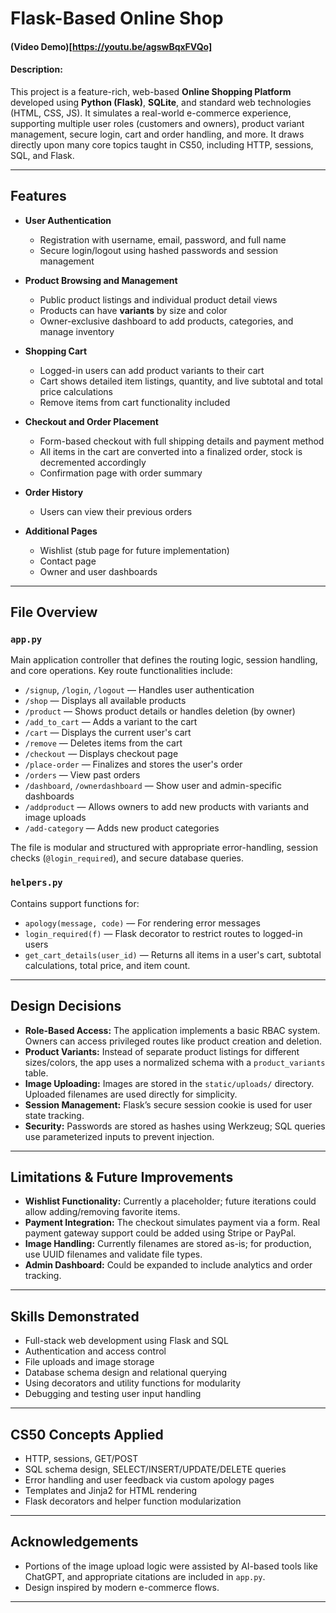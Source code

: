 # Flask-Based Online Shop
#### (Video Demo)[https://youtu.be/agswBqxFVQo]
#### Description:

This project is a feature-rich, web-based **Online Shopping Platform** developed using **Python (Flask)**, **SQLite**, and standard web technologies (HTML, CSS, JS). It simulates a real-world e-commerce experience, supporting multiple user roles (customers and owners), product variant management, secure login, cart and order handling, and more. It draws directly upon many core topics taught in CS50, including HTTP, sessions, SQL, and Flask.

---

## Features

- **User Authentication**
  - Registration with username, email, password, and full name
  - Secure login/logout using hashed passwords and session management

- **Product Browsing and Management**
  - Public product listings and individual product detail views
  - Products can have **variants** by size and color
  - Owner-exclusive dashboard to add products, categories, and manage inventory

- **Shopping Cart**
  - Logged-in users can add product variants to their cart
  - Cart shows detailed item listings, quantity, and live subtotal and total price calculations
  - Remove items from cart functionality included

- **Checkout and Order Placement**
  - Form-based checkout with full shipping details and payment method
  - All items in the cart are converted into a finalized order, stock is decremented accordingly
  - Confirmation page with order summary

- **Order History**
  - Users can view their previous orders

- **Additional Pages**
  - Wishlist (stub page for future implementation)
  - Contact page
  - Owner and user dashboards

---

## File Overview

### `app.py`
Main application controller that defines the routing logic, session handling, and core operations. Key route functionalities include:

- `/signup`, `/login`, `/logout` — Handles user authentication
- `/shop` — Displays all available products
- `/product` — Shows product details or handles deletion (by owner)
- `/add_to_cart` — Adds a variant to the cart
- `/cart` — Displays the current user's cart
- `/remove` — Deletes items from the cart
- `/checkout` — Displays checkout page
- `/place-order` — Finalizes and stores the user's order
- `/orders` — View past orders
- `/dashboard`, `/ownerdashboard` — Show user and admin-specific dashboards
- `/addproduct` — Allows owners to add new products with variants and image uploads
- `/add-category` — Adds new product categories

The file is modular and structured with appropriate error-handling, session checks (`@login_required`), and secure database queries.

### `helpers.py`
Contains support functions for:
- `apology(message, code)` — For rendering error messages
- `login_required(f)` — Flask decorator to restrict routes to logged-in users
- `get_cart_details(user_id)` — Returns all items in a user's cart, subtotal calculations, total price, and item count.

---

## Design Decisions

- **Role-Based Access:** The application implements a basic RBAC system. Owners can access privileged routes like product creation and deletion.
- **Product Variants:** Instead of separate product listings for different sizes/colors, the app uses a normalized schema with a `product_variants` table.
- **Image Uploading:** Images are stored in the `static/uploads/` directory. Uploaded filenames are used directly for simplicity.
- **Session Management:** Flask’s secure session cookie is used for user state tracking.
- **Security:** Passwords are stored as hashes using Werkzeug; SQL queries use parameterized inputs to prevent injection.

---

## Limitations & Future Improvements

- **Wishlist Functionality:** Currently a placeholder; future iterations could allow adding/removing favorite items.
- **Payment Integration:** The checkout simulates payment via a form. Real payment gateway support could be added using Stripe or PayPal.
- **Image Handling:** Currently filenames are stored as-is; for production, use UUID filenames and validate file types.
- **Admin Dashboard:** Could be expanded to include analytics and order tracking.

---

## Skills Demonstrated

- Full-stack web development using Flask and SQL
- Authentication and access control
- File uploads and image storage
- Database schema design and relational querying
- Using decorators and utility functions for modularity
- Debugging and testing user input handling

---

## CS50 Concepts Applied

- HTTP, sessions, GET/POST
- SQL schema design, SELECT/INSERT/UPDATE/DELETE queries
- Error handling and user feedback via custom apology pages
- Templates and Jinja2 for HTML rendering
- Flask decorators and helper function modularization

---

## Acknowledgements

- Portions of the image upload logic were assisted by AI-based tools like ChatGPT, and appropriate citations are included in `app.py`.
- Design inspired by modern e-commerce flows.

---

